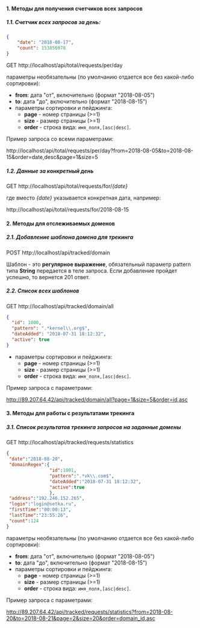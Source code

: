 #### 1. Методы для получения счетчиков всех запросов
 
##### 1.1. Cчетчик всех запросов за день:

```json
{
    "date": "2018-08-17",
    "count": 153856978
}
```

GET http://localhost/api/total/requests/per/day

 параметры необязательны (по умолчанию отдается все без какой-либо сортировки):
    
 - **from**: дата "от", включительно (формат "2018-08-05")
 - **to**: дата "до", включительно (формат "2018-08-15")
 - параметры сортировки и пейджинга:
    - **page** - номер страницы (>=1)
    - **size** - размер страницы (>=1)
    - **order** - строка вида: `имя_поля,[asc|desc]`.

 Пример запроса со всеми параметрами:
 
 http://localhost/api/total/requests/per/day?from=2018-08-05&to=2018-08-15&order=date,desc&page=1&size=5

##### 1.2. Данные за конкретный день
 
 GET http://localhost/api/total/requests/for/*{date}*
 
 где вместо *{date}* указывается конкретная дата, например:
 
 http://localhost/api/total/requests/for/2018-08-15
 
#### 2. Методы для отслеживаемых доменов

##### 2.1. Добавление шаблона домена для трекинга

 POST http://localhost/api/tracked/domain

 Шаблон - это **регулярное выражение**, обязательный параметр pattern типа **String** передается в теле запроса.
 Если добавление пройдет успешно, то вернется 201 ответ.

##### 2.2. Список всех шаблонов

 GET http://localhost/api/tracked/domain/all

```json
{
  "id": 1000,
  "pattern": ".*kernel\\.org$",
  "dateAdded": "2018-07-31 18:12:32", 
  "active": true
}
```
 
 - параметры сортировки и пейджинга:
    - **page** - номер страницы (>=1)
    - **size** - размер страницы (>=1)
    - **order** - строка вида: `имя_поля,[asc|desc]`.
    
  Пример запроса с параметрами:
  
  http://89.207.64.42/api/tracked/domain/all?page=1&size=5&order=id,asc

#### 3. Методы для работы с результатами трекинга

##### 3.1. Cпиcок результатов трекинга запросов на заданные домены

 GET http://localhost/api/tracked/requests/statistics 

```json
{
 "date":"2018-08-20",
 "domainRegex":{
                "id":1001,
                "pattern":".*vk\\.com$",
                "dateAdded":"2018-07-31 18:12:32",
                "active":true
                },
 "address":"192.246.152.265",
 "login":"login@setka.ru",
 "firstTime":"00:00:13",
 "lastTime":"23:55:26",
 "count":124
} 
```
 параметры необязательны (по умолчанию отдается все без какой-либо сортировки):
    
 - **from**: дата "от", включительно (формат "2018-08-05")
 - **to**: дата "до", включительно (формат "2018-08-15")
 - параметры сортировки и пейджинга:
    - **page** - номер страницы (>=1)
    - **size** - размер страницы (>=1)
    - **order** - строка вида: `имя_поля,[asc|desc]`.

Пример запроса с параметрами:
 
 http://89.207.64.42/api/tracked/requests/statistics?from=2018-08-20&to=2018-08-21&page=2&size=20&order=domain_id,asc
